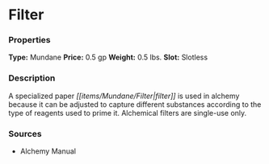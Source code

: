 ﻿---
Title: "Filter"
Type: "Mundane"
Price: "0.5 gp"
Weight: "0.5 lbs."
Slot: "Slotless"
Description: |
  "A specialized paper filter is used in alchemy because it can be adjusted to capture different substances according to the type of reagents used to prime it. Alchemical filters are single-use only."
Sources: "['Alchemy Manual']"
---

# Filter

### Properties

**Type:** Mundane **Price:** 0.5 gp **Weight:** 0.5 lbs. **Slot:** Slotless

### Description

A specialized paper _[[items/Mundane/Filter|filter]]_ is used in alchemy because it can be adjusted to capture different substances according to the type of reagents used to prime it. Alchemical filters are single-use only.

### Sources

* Alchemy Manual